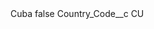 <?xml version="1.0" encoding="UTF-8"?>
<CustomMetadata xmlns="http://soap.sforce.com/2006/04/metadata" xmlns:xsi="http://www.w3.org/2001/XMLSchema-instance" xmlns:xsd="http://www.w3.org/2001/XMLSchema">
    <label>Cuba</label>
    <protected>false</protected>
    <values>
        <field>Country_Code__c</field>
        <value xsi:type="xsd:string">CU</value>
    </values>
</CustomMetadata>
